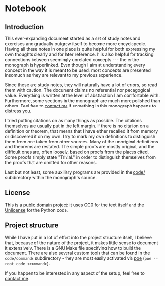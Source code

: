 # Notebook

<!-- __Note__: The corresponding PDF, kept up-to-date, can be found [here](https://ivasilev.net/files/Notebook.pdf). -->

## Introduction

This ever-expanding document started as a set of study notes and exercises and gradually outgrew itself to become more encyclopedic. Having all these notes in one place is quite helpful for both expressing my own thoughts clearly and for later reference. It is also helpful for tracking connections between seemingly unrelated concepts --- the entire monograph is hyperlinked. Even though I aim at understanding every concept in the way it is meant to be used, most concepts are presented insomuch as they are relevant to my previous experience.

Since these are study notes, they will naturally have a lot of errors, so read them with caution. The document claims no referential nor pedagogical value. Everything is written at the level of abstraction I am comfortable with. Furthermore, some sections in the monograph are much more polished than others. Feel free to [contact me](https://ivasilev.net) if something in this monograph happens to distress you.

I tried putting citations on as many things as possible. The citations themselves are usually put in the left margin. If there is no citation on a definition or theorem, that means that I have either recalled it from memory or discovered it on my own. I try to mark my own definitions to distinguish them from one taken from other sources. Many of the unoriginal definitions and theorems are restated. The simple proofs are mostly original, and the difficult ones are, often loosely, based on proofs from the places cited. Some proofs simply state "Trivial." in order to distinguish themselves from the proofs that are omitted for other reasons.

Last but not least, some auxiliary programs are provided in the [code/](https://github.com/v--/notebook/tree/master/code) subdirectory within the monograph's source.

## License

This is a [public domain](https://en.wikipedia.org/wiki/Public_domain) project: it uses [CC0](https://spdx.org/licenses/CC0-1.0.html) for the text itself and the [Unlicense](https://spdx.org/licenses/Unlicense.html) for the Python code.

## Project structure

While I have put in a lot of effort into the project structure itself, I believe that, because of the nature of the project, it makes little sense to document it extensively. There is a GNU Make file specifying how to build the document. There are also several custom tools that can be found in the `code/commands` subdirectory - they are most easily activated via [poe](https://poethepoet.natn.io) (`poe --root code <command>`).

If you happen to be interested in any aspect of the setup, feel free to [contact me](https://ivasilev.net).
